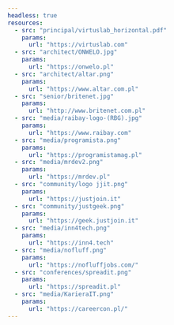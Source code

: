 ```yaml
---
headless: true
resources:
  - src: "principal/virtuslab_horizontal.pdf"
    params:
      url: "https://virtuslab.com"
  - src: "architect/ONWELO.jpg"
    params:
      url: "https://onwelo.pl"  
  - src: "architect/altar.png"
    params:
      url: "https://www.altar.com.pl"  
  - src: "senior/britenet.jpg"
    params:
      url: "http://www.britenet.com.pl"   
  - src: "media/raibay-logo-(RBG).jpg"
    params:
      url: "https://www.raibay.com"
  - src: "media/programista.png"
    params:
      url: "https://programistamag.pl"
  - src: "media/mrdev2.png"
    params:
      url: "https://mrdev.pl"
  - src: "community/logo jjit.png"
    params:
      url: "https://justjoin.it"
  - src: "community/justgeek.png"
    params:
      url: "https://geek.justjoin.it"
  - src: "media/inn4tech.png"
    params:
      url: "https://inn4.tech"
  - src: "media/nofluff.png"
    params:
      url: "https://nofluffjobs.com/"
  - src: "conferences/spreadit.png"
    params:
      url: "https://spreadit.pl"
  - src: "media/KarieraIT.png"
    params:
      url: "https://careercon.pl/"
---
```

